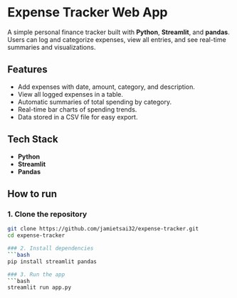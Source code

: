 # Expense Tracker Web App
A simple personal finance tracker built with **Python**, **Streamlit**, and **pandas**.
Users can log and categorize expenses, view all entries, and see real-time summaries and visualizations.

## Features
- Add expenses with date, amount, category, and description.
- View all logged expenses in a table.
- Automatic summaries of total spending by category.
- Real-time bar charts of spending trends.
- Data stored in a CSV file for easy export.

## Tech Stack
- **Python**
- **Streamlit**
- **Pandas**

## How to run
### 1. Clone the repository
```bash
git clone https://github.com/jamietsai32/expense-tracker.git
cd expense-tracker

### 2. Install dependencies
```bash
pip install streamlit pandas

### 3. Run the app
```bash
streamlit run app.py
